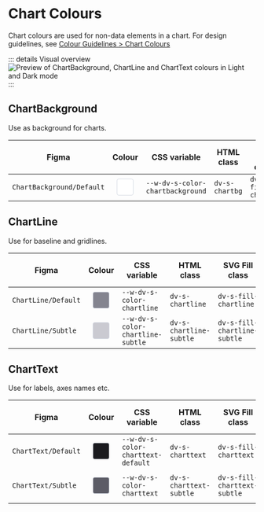 # Chart Colours

Chart colours are used for non-data elements in a chart. For design guidelines, see [Colour Guidelines > Chart Colours](/foundations/data-visualization/colour/chart-colors)

::: details Visual overview
![Preview of ChartBackground, ChartLine and ChartText colours in Light and Dark mode](/foundations/dataviz/token-overview-chart.png)
:::


## ChartBackground

Use as background for charts.

| Figma | Colour | CSS variable | HTML class | SVG Fill class| SVG Stroke class |
| ----- | :----: | ------------ | ---------- | ------------- | ---------------- | 
| `ChartBackground/Default` | <span style="display: inline-block; width: 32px; height: 32px; background-color: #ffffff; border: 1px solid #D4D9E3; border-radius: 4px;"></span> | `--w-dv-s-color-chartbackground` | `dv-s-chartbg` | `dv-s-fill-chartbg` | `dv-s-stroke-chartbg` |


## ChartLine

Use for baseline and gridlines.

| Figma | Colour | CSS variable | HTML class | SVG Fill class| SVG Stroke class |
| ----- | :----: | ------------ | ---------- | ------------- | ---------------- | 
| `ChartLine/Default` | <span style="display: inline-block; width: 32px; height: 32px; background-color: #84848f; border: 1px solid #D4D9E3; border-radius: 4px;"></span> | `--w-dv-s-color-chartline` | `dv-s-chartline` | `dv-s-fill-chartline` | `dv-s-stroke-chartline` |
| `ChartLine/Subtle` | <span style="display: inline-block; width: 32px; height: 32px; background-color: #cacad1; border: 1px solid #D4D9E3; border-radius: 4px;"></span> | `--w-dv-s-color-chartline-subtle` | `dv-s-chartline-subtle` | `dv-s-fill-chartline-subtle` | `dv-s-stroke-chartline-subtle` |

## ChartText

Use for labels, axes names etc.

| Figma | Colour | CSS variable | HTML class | SVG Fill class| SVG Stroke class |
| ----- | :----: | ------------ | ---------- | ------------- | ---------------- | 
| `ChartText/Default` | <span style="display: inline-block; width: 32px; height: 32px; background-color: #1b1b1f; border: 1px solid #D4D9E3; border-radius: 4px;"></span> | `--w-dv-s-color-charttext-default` | `dv-s-charttext` | `dv-s-fill-charttext` | `dv-s-stroke-charttext` |
| `ChartText/Subtle` | <span style="display: inline-block; width: 32px; height: 32px; background-color: #5c5c66; border: 1px solid #D4D9E3; border-radius: 4px;"></span> | `--w-dv-s-color-charttext` | `dv-s-charttext-subtle` | `dv-s-fill-charttext-subtle` | `dv-s-stroke-charttext-subtle` |

